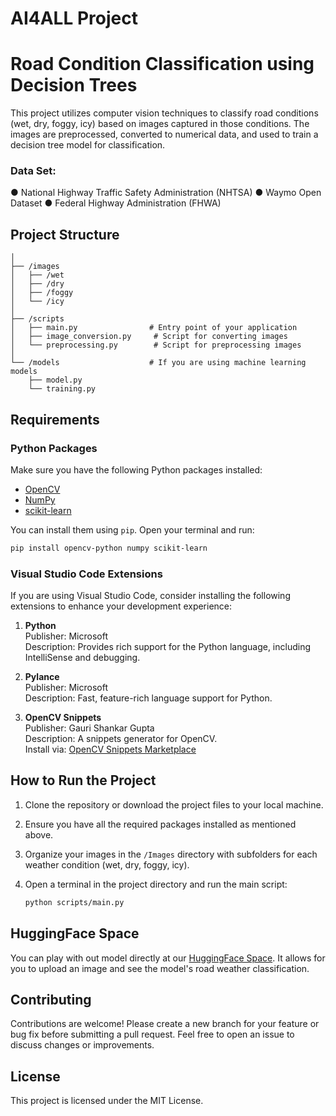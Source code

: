 # AI4ALL Project
# Road Condition Classification using Decision Trees

This project utilizes computer vision techniques to classify road conditions (wet, dry, foggy, icy) based on images captured in those conditions. The images are preprocessed, converted to numerical data, and used to train a decision tree model for classification.

### Data Set:
●	National Highway Traffic Safety Administration (NHTSA)
●	Waymo Open Dataset
●	Federal Highway Administration (FHWA)


## Project Structure

```
│
├── /images
│   ├── /wet
│   ├── /dry
│   ├── /foggy
│   └── /icy
│
├── /scripts
│   ├── main.py                # Entry point of your application
│   ├── image_conversion.py     # Script for converting images
│   └── preprocessing.py        # Script for preprocessing images
│
└── /models                    # If you are using machine learning models
    ├── model.py
    └── training.py
```

## Requirements

### Python Packages

Make sure you have the following Python packages installed:

- [OpenCV](https://opencv.org/)
- [NumPy](https://numpy.org/)
- [scikit-learn](https://scikit-learn.org/stable/)

You can install them using `pip`. Open your terminal and run:

```bash
pip install opencv-python numpy scikit-learn
```

### Visual Studio Code Extensions

If you are using Visual Studio Code, consider installing the following extensions to enhance your development experience:

1. **Python**  
   Publisher: Microsoft  
   Description: Provides rich support for the Python language, including IntelliSense and debugging.

2. **Pylance**  
   Publisher: Microsoft  
   Description: Fast, feature-rich language support for Python.

3. **OpenCV Snippets**  
   Publisher: Gauri Shankar Gupta  
   Description: A snippets generator for OpenCV.  
   Install via: [OpenCV Snippets Marketplace](https://marketplace.visualstudio.com/items?itemName=gsGupta.opencv-snippets)

## How to Run the Project

1. Clone the repository or download the project files to your local machine.
2. Ensure you have all the required packages installed as mentioned above.
3. Organize your images in the `/Images` directory with subfolders for each weather condition (wet, dry, foggy, icy).
4. Open a terminal in the project directory and run the main script:

   ```bash
   python scripts/main.py
   ```

## HuggingFace Space
You can play with out model directly at our [HuggingFace Space](https://huggingface.co/spaces/Danhelo/Weather_classifier). It 
allows for you to upload an image and see the model's road weather classification.

## Contributing

Contributions are welcome! Please create a new branch for your feature or bug fix before submitting a pull request. Feel free to open an issue to discuss changes or improvements.

## License

This project is licensed under the MIT License.
